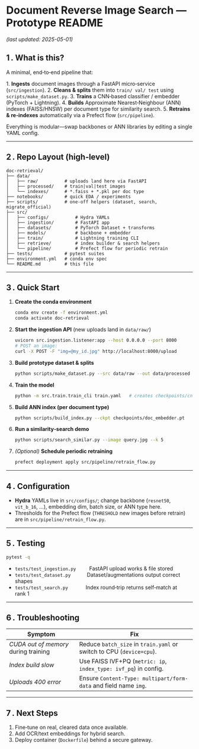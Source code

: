 # Document Reverse Image Search — Prototype README
*(last updated: 2025-05-01)*

## 1 . What is this?
A minimal, end‑to‑end pipeline that:

1. **Ingests** document images through a FastAPI micro‑service (`src/ingestion`).
2. **Cleans & splits** them into `train/ val/ test` using `scripts/make_dataset.py`.
3. **Trains** a CNN‑based classifier / embedder (PyTorch + Lightning).
4. **Builds** Approximate Nearest‑Neighbour (ANN) indexes (FAISS/HNSW) per document type for similarity search.
5. **Retrains & re‑indexes** automatically via a Prefect flow (`src/pipeline`).

Everything is modular—swap backbones or ANN libraries by editing a single YAML config.

---

## 2 . Repo Layout (high‑level)

```text
doc-retrieval/
├── data/
│   ├── raw/          # uploads land here via FastAPI
│   ├── processed/    # train|val|test images
│   └── indexes/      # *.faiss + *.pkl per doc type
├── notebooks/        # quick EDA / experiments
├── scripts/          # one‑off helpers (dataset, search, migrate_official)
├── src/
│   ├── configs/          # Hydra YAMLs
│   ├── ingestion/        # FastAPI app
│   ├── datasets/         # PyTorch Dataset + transforms
│   ├── models/           # backbone + embedder
│   ├── train/            # Lightning training CLI
│   ├── retrieve/         # index builder & search helpers
│   └── pipeline/         # Prefect flow for periodic retrain
├── tests/            # pytest suites
├── environment.yml   # conda env spec
└── README.md         # this file
```

---

## 3 . Quick Start

1. **Create the conda environment**
   ```bash
   conda env create -f environment.yml
   conda activate doc-retrieval
   ```

2. **Start the ingestion API** (new uploads land in `data/raw/`)
   ```bash
   uvicorn src.ingestion.listener:app --host 0.0.0.0 --port 8000
   # POST an image:
   curl -X POST -F "img=@my_id.jpg" http://localhost:8000/upload
   ```

3. **Build prototype dataset & splits**
   ```bash
   python scripts/make_dataset.py --src data/raw --out data/processed --size 512
   ```

4. **Train the model**
   ```bash
   python -m src.train.train_cli train.yaml   # creates checkpoints/cnn_cls.pt
   ```

5. **Build ANN index (per document type)**
   ```bash
   python scripts/build_index.py --ckpt checkpoints/doc_embedder.pt                                      --img-dir data/processed/train/passport                                      --out data/indexes/passport.faiss
   ```

6. **Run a similarity‑search demo**
   ```bash
   python scripts/search_similar.py --image query.jpg --k 5
   ```

7. *(Optional)* **Schedule periodic retraining**
   ```bash
   prefect deployment apply src/pipeline/retrain_flow.py
   ```

---

## 4 . Configuration

- **Hydra** YAMLs live in `src/configs/`; change backbone (`resnet50`, `vit_b_16`, …), embedding dim, batch size, or ANN type here.
- Thresholds for the Prefect flow (`THRESHOLD` new images before retrain) are in `src/pipeline/retrain_flow.py`.

---

## 5 . Testing

```bash
pytest -q
```
- `tests/test_ingestion.py`    FastAPI upload works & file stored  
- `tests/test_dataset.py`      Dataset/augmentations output correct shapes  
- `tests/test_search.py`       Index round‑trip returns self‑match at rank 1

---

## 6 . Troubleshooting

| Symptom | Fix |
|---------|-----|
| _CUDA out of memory_ during training | Reduce `batch_size` in `train.yaml` or switch to CPU (`device=cpu`). |
| _Index build slow_ | Use FAISS IVF+PQ (`metric: ip`, `index_type: ivf_pq`) in config. |
| _Uploads 400 error_ | Ensure `Content‑Type: multipart/form-data` and field name `img`. |

---

## 7 . Next Steps

1. Fine‑tune on real, cleared data once available.  
2. Add OCR/text embeddings for hybrid search.  
3. Deploy container (`Dockerfile`) behind a secure gateway.
